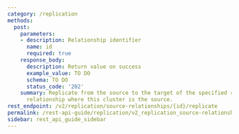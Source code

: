 ```yaml
---
category: /replication
methods:
  post:
    parameters:
    - description: Relationship identifier
      name: id
      required: true
    response_body:
      description: Return value on success
      example_value: TO DO
      schema: TO DO
      status_code: '202'
    summary: Replicate from the source to the target of the specified replication
      relationship where this cluster is the source.
rest_endpoint: /v2/replication/source-relationships/{id}/replicate
permalink: /rest-api-guide/replication/v2_replication_source-relationships__id_replicate.html
sidebar: rest_api_guide_sidebar
---
```


